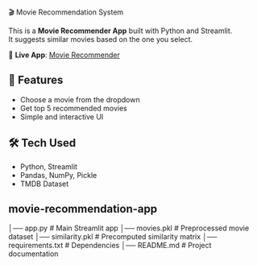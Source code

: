 🎬 Movie Recommendation System  

This is a **Movie Recommender App** built with Python and Streamlit.  
It suggests similar movies based on the one you select.  

🔗 **Live App**: [Movie Recommender](https://movie-recommender-rc.streamlit.app)  

## 🚀 Features  
- Choose a movie from the dropdown  
- Get top 5 recommended movies  
- Simple and interactive UI  

## 🛠️ Tech Used  
- Python, Streamlit  
- Pandas, NumPy, Pickle  
- TMDB Dataset  

## movie-recommendation-app
│── app.py                # Main Streamlit app
│── movies.pkl            # Preprocessed movie dataset
│── similarity.pkl        # Precomputed similarity matrix
│── requirements.txt      # Dependencies
│── README.md             # Project documentation
